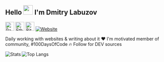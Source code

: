 ## Hello <img width="30" src="https://raw.githubusercontent.com/aemmadi/aemmadi/master/wave.gif"> I'm Dmitry Labuzov

[<img alt="PayPal" height="28" src="https://img.shields.io/badge/paypal-555?logo=paypal&style=for-the-badge">](https://paypal.me/thelabuzov)
[<img alt="Ethereum" height="28" src="https://img.shields.io/badge/ethereum-555?logo=ethereum&style=for-the-badge">](https://blockchain.com/eth/address/0x1b10F474c1E870077708e5428A540a3623A11Fc5)
[<img alt="Bitcoin" height="28" src="https://img.shields.io/badge/bitcoin-555?logo=bitcoin&style=for-the-badge">](https://blockchain.com/btc/address/15bc5sopiHTdq9LG6iB5TWoRzpCsobwHxy)
[![Website](https://img.shields.io/website?label=thelabuzov.github.io&url=https://thelabuzov.github.io&style=for-the-badge)](https://thelabuzov.github.io)

Daily working with websites & writing about it ❤️ I'm motivated member of community, #100DaysOfCode 🔥 Follow for DEV sources

<img align="left" alt="Stats" src="https://github-readme-stats.vercel.app/api?username=thelabuzov&show_icons=true&hide_border=true&theme=onedark">
<img alt="Top Langs" src="https://github-readme-stats.vercel.app/api/top-langs/?username=thelabuzov&layout=compact&hide_border=true&theme=onedark">
